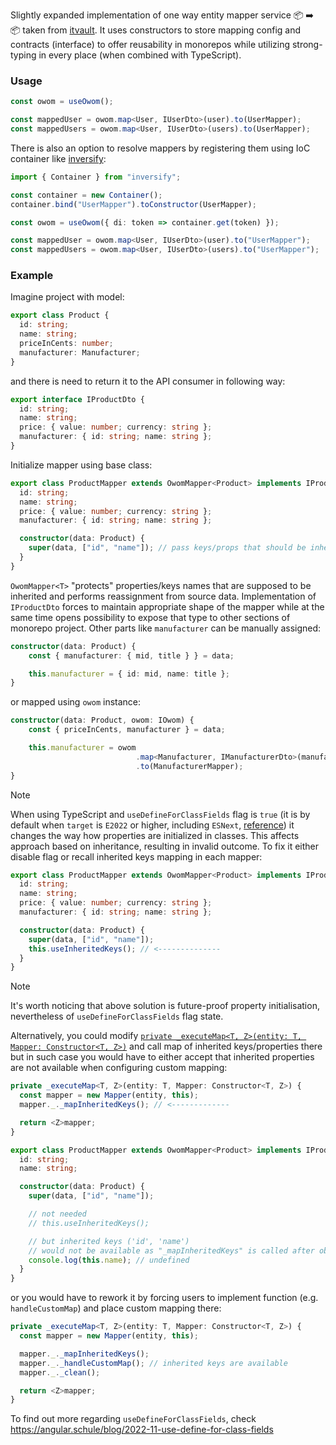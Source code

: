 Slightly expanded implementation of one way entity mapper service 📦 ➡️ 📦 taken from [itvault](https://github.com/trolit/itvault/). It uses constructors to store mapping config and contracts (interface) to offer reusability in monorepos while utilizing strong-typing in every place (when combined with TypeScript).

### Usage

```ts
const owom = useOwom();

const mappedUser = owom.map<User, IUserDto>(user).to(UserMapper);
const mappedUsers = owom.map<User, IUserDto>(users).to(UserMapper);
```

There is also an option to resolve mappers by registering them using IoC container like [inversify](https://github.com/inversify):

```ts
import { Container } from "inversify";

const container = new Container();
container.bind("UserMapper").toConstructor(UserMapper);

const owom = useOwom({ di: token => container.get(token) });

const mappedUser = owom.map<User, IUserDto>(user).to("UserMapper");
const mappedUsers = owom.map<User, IUserDto>(users).to("UserMapper");
```

### Example

Imagine project with model:

```ts
export class Product {
  id: string;
  name: string;
  priceInCents: number;
  manufacturer: Manufacturer;
}
```

and there is need to return it to the API consumer in following way:

```ts
export interface IProductDto {
  id: string;
  name: string;
  price: { value: number; currency: string };
  manufacturer: { id: string; name: string };
}
```

Initialize mapper using base class:

```ts
export class ProductMapper extends OwomMapper<Product> implements IProductDto {
  id: string;
  name: string;
  price: { value: number; currency: string };
  manufacturer: { id: string; name: string };

  constructor(data: Product) {
    super(data, ["id", "name"]); // pass keys/props that should be inherited (validated against any typos)
  }
}
```

`OwomMapper<T>` "protects" properties/keys names that are supposed to be inherited and performs reassignment from source data. Implementation of `IProductDto` forces to maintain appropriate shape of the mapper while at the same time opens possibility to expose that type to other sections of monorepo project. Other parts like `manufacturer` can be manually assigned:

```ts
constructor(data: Product) {
    const { manufacturer: { mid, title } } = data;

    this.manufacturer = { id: mid, name: title };
}
```

or mapped using `owom` instance:

```ts
constructor(data: Product, owom: IOwom) {
    const { priceInCents, manufacturer } = data;

    this.manufacturer = owom
                            .map<Manufacturer, IManufacturerDto>(manufacturer)
                            .to(ManufacturerMapper);
}
```

> [!NOTE]
> When using TypeScript and `useDefineForClassFields` flag is `true` (it is by default when `target` is `E2022` or higher, including `ESNext`, [reference](https://www.typescriptlang.org/tsconfig/#useDefineForClassFields)) it changes the way how properties are initialized in classes. This affects approach based on inheritance, resulting in invalid outcome. To fix it either disable flag or recall inherited keys mapping in each mapper:

```ts
export class ProductMapper extends OwomMapper<Product> implements IProductDto {
  id: string;
  name: string;
  price: { value: number; currency: string };
  manufacturer: { id: string; name: string };

  constructor(data: Product) {
    super(data, ["id", "name"]);
    this.useInheritedKeys(); // <--------------
  }
}
```

> [!NOTE]
> It's worth noticing that above solution is future-proof property initialisation, nevertheless of `useDefineForClassFields` flag state.

Alternatively, you could modify [`private _executeMap<T, Z>(entity: T, Mapper: Constructor<T, Z>)`](./src/Owom.ts) and call map of inherited keys/properties there but in such case you would have to either accept that inherited properties are not available when configuring custom mapping:

```ts
private _executeMap<T, Z>(entity: T, Mapper: Constructor<T, Z>) {
  const mapper = new Mapper(entity, this);
  mapper._._mapInheritedKeys(); // <-------------

  return <Z>mapper;
}

export class ProductMapper extends OwomMapper<Product> implements IProductDto {
  id: string;
  name: string;

  constructor(data: Product) {
    super(data, ["id", "name"]);

    // not needed
    // this.useInheritedKeys();

    // but inherited keys ('id', 'name')
    // would not be available as "_mapInheritedKeys" is called after object instantiation
    console.log(this.name); // undefined
  }
}
```

or you would have to rework it by forcing users to implement function (e.g. `handleCustomMap`) and place custom mapping there:

```ts
private _executeMap<T, Z>(entity: T, Mapper: Constructor<T, Z>) {
  const mapper = new Mapper(entity, this);

  mapper._._mapInheritedKeys();
  mapper._._handleCustomMap(); // inherited keys are available
  mapper._._clean();

  return <Z>mapper;
}
```

To find out more regarding `useDefineForClassFields`, check https://angular.schule/blog/2022-11-use-define-for-class-fields
